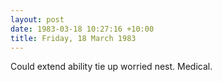 ```yaml
---
layout: post
date: 1983-03-18 10:27:16 +10:00
title: Friday, 18 March 1983
---
```


Could extend ability tie up worried nest. Medical.
